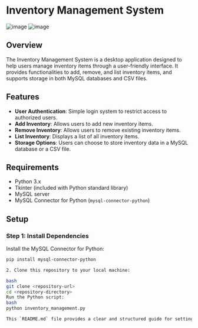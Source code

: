 # Inventory Management System
![image](https://github.com/Kanch-prog/simple-invetory-mgt-system/assets/121807277/2b51bbc2-37c8-47af-8958-b47a892829db)
![image](https://github.com/Kanch-prog/simple-invetory-mgt-system/assets/121807277/e93b42fa-d002-4c4e-a732-c92fa92f32e3)

## Overview

The Inventory Management System is a desktop application designed to help users manage inventory items through a user-friendly interface. It provides functionalities to add, remove, and list inventory items, and supports storage in both MySQL databases and CSV files.

## Features

- **User Authentication**: Simple login system to restrict access to authorized users.
- **Add Inventory**: Allows users to add new inventory items.
- **Remove Inventory**: Allows users to remove existing inventory items.
- **List Inventory**: Displays a list of all inventory items.
- **Storage Options**: Users can choose to store inventory data in a MySQL database or a CSV file.

## Requirements

- Python 3.x
- Tkinter (included with Python standard library)
- MySQL server
- MySQL Connector for Python (`mysql-connector-python`)

## Setup

### Step 1: Install Dependencies

Install the MySQL Connector for Python:
```bash
pip install mysql-connector-python

2. Clone this repository to your local machine:

bash
git clone <repository-url>
cd <repository-directory>
Run the Python script:
bash
python inventory_management.py

This `README.md` file provides a clear and structured guide for setting up and using your Inventory Management System, including detailed instructions for installation, configuration, and usage.
